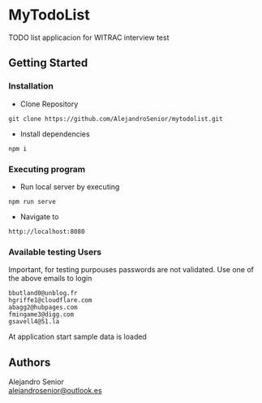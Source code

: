 # MyTodoList

TODO list applicacion for WITRAC interview test

## Getting Started

### Installation

* Clone Repository

```
git clone https://github.com/AlejandroSenior/mytodolist.git
```

* Install dependencies

```
npm i
```

### Executing program

* Run local server by executing 

```
npm run serve
```

* Navigate to

```
http://localhost:8080
```

### Available testing Users

Important, for testing purpouses passwords are not validated.
Use one of the above emails to login

```
bbutland0@unblog.fr
hgriffe1@cloudflare.com
abagg2@hubpages.com
fmingame3@digg.com
gsavell4@51.la
```

At application start sample data is loaded

## Authors

Alejandro Senior  
alejandrosenior@outlook.es
